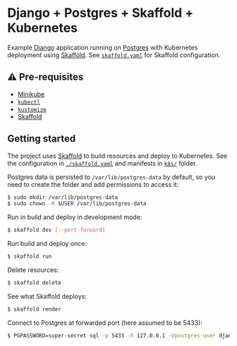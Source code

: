 # Django + Postgres + Skaffold + Kubernetes

Example [Django](https://www.djangoproject.com/) application running on [Postgres](https://www.postgresql.org/) with Kubernetes deployment using [Skaffold](https://skaffold.dev/). See [`skaffold.yaml`](./skaffold.yaml) for Skaffold configuration.

## ⚠️ Pre-requisites

- [Minikube](https://kubernetes.io/docs/setup/learning-environment/minikube/)
- [`kubectl`](https://kubernetes.io/docs/tasks/tools/install-kubectl/)
- [`kustomize`](https://github.com/kubernetes-sigs/kustomize)
- [Skaffold](https://skaffold.dev/)

## Getting started

The project uses [Skaffold](https://skaffold.dev/) to build resources and deploy to Kubernetes. See the configuration in [`./skaffold.yaml`](./skaffold.yaml) and manifests in [`k8s/`](./k8s) folder.

Postgres data is persisted to `/var/lib/postgres-data` by default, so you need to create the folder and add permissions to access it:

```bash
$ sudo mkdir /var/lib/postgres-data
$ sudo chown -R $USER /var/lib/postgres-data
```

Run in build and deploy in development mode:

```bash
$ skaffold dev [--port-forward]
```

Run build and deploy once:

```bash
$ skaffold run
```

Delete resources:

```bash
$ skaffold delete
```

See what Skaffold deploys:

```bash
$ skaffold render
```

Connect to Postgres at forwarded port (here assumed to be 5433):

```bash
$ PGPASSWORD=super-secret sql -p 5433 -h 127.0.0.1 -Upostgres-user django-db
```
